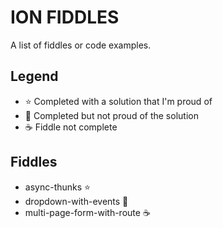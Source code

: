 ION FIDDLES
===========

A list of fiddles or code examples.

Legend
------
- :star: Completed with a solution that I'm proud of
- :poop: Completed but not proud of the solution
- :coffee: Fiddle not complete

Fiddles
-------

- async-thunks :star:
- dropdown-with-events :poop:
- multi-page-form-with-route :coffee:
